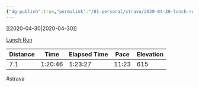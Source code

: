 ```yaml
---
{"dg-publish":true,"permalink":"/01-personal/strava/2020-04-30-lunch-run/"}
---
```



[[2020-04-30\|2020-04-30]]

[Lunch Run](https://www.strava.com/activities/3377064363)

| Distance | Time    | Elapsed Time | Pace  | Elevation |
| -------- | ------- | ------------ | ----- | --------- |
| 7.1      | 1:20:46 | 1:23:27      | 11:23 | 615       |




#strava
